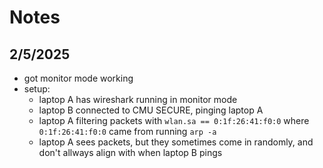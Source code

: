 # Notes 
## 2/5/2025
- got monitor mode working
- setup:
    - laptop A has wireshark running in monitor mode
    - laptop B connected to CMU SECURE, pinging laptop A
    - laptop A filtering packets with `wlan.sa == 0:1f:26:41:f0:0` where `0:1f:26:41:f0:0` came from running `arp -a` 
    - laptop A sees packets, but they sometimes come in randomly, and don't allways align with when laptop B pings

